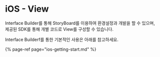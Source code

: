 # iOS - View

Interface Builder를 통해 StoryBoard를 이용하여 환경설정과 개발을 할 수 있으며, 제공된 SDK를 통해 개별 코드로 View를 구성할 수 있습니다.

Interface Builderf를 통한 기본적인 사용은 아래를 참고하세요.

{% page-ref page="ios-getting-start.md" %}



